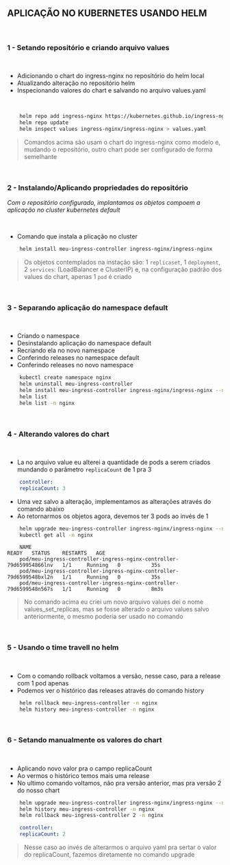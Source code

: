 ## APLICAÇÃO NO KUBERNETES USANDO HELM
<br>

### 1 - Setando repositório e criando arquivo values
<br>

- Adicionando o chart do ingress-nginx no repositório do helm local
- Atualizando alteração no repositório helm 
- Inspecionando valores do chart e salvando no arquivo values.yaml
<br>

```bash
    helm repo add ingress-nginx https://kubernetes.github.io/ingress-nginx
    helm repo update
    helm inspect values ingress-nginx/ingress-nginx > values.yaml
```
>   Comandos acima são usam o chart do ingress-nginx como modelo e, mudando o repositório, outro chart pode ser configurado de forma semelhante

<br>

### 2 - Instalando/Aplicando propriedades do repositório 
*Com o repositório configurado, implantamos os objetos compoem a aplicação no cluster kubernetes default*

<br>

- Comando que instala a plicação no cluster

```bash
    helm install meu-ingress-controller ingress-nginx/ingress-nginx
```
>   Os objetos contemplados na instação são: 1 `replicaset`, 1 `deployment`, 2 `services`: (LoadBalancer e ClusterIP) e, na configuração padrão dos values do chart, apenas 1 `pod` é criado

<br>

### 3 - Separando aplicação do namespace default
<br>

- Criando o namespace
- Desinstalando aplicação do namespace default
- Recriando ela no novo namespace
- Conferindo releases no namespace default
- Conferindo releases no novo namespace

```bash
    kubectl create namespace nginx
    helm uninstall meu-ingress-controller
    helm install meu-ingress-controller ingress-nginx/ingress-nginx --namespace nginx
    helm list
    helm list -n nginx
```

<br>

### 4 - Alterando valores do chart
<br>

- La no arquivo value eu alterei a quantidade de pods a serem criados mundando o parâmetro `replicaCount` de 1 pra 3
```yaml
    controller:
    replicaCount: 3
```

- Uma vez salvo a alteração, implementamos as alterações através do comando abaixo
- Ao retornarmos os objetos agora, devemos ter 3 pods ao invés de 1
```bash
    helm upgrade meu-ingress-controller ingress-nginx/ingress-nginx --namespace nginx --values values_set_replicas.yaml
    kubectl get all -n nginx
```
```
    NAME                                                                  READY   STATUS    RESTARTS   AGE
    pod/meu-ingress-controller-ingress-nginx-controller-79d659954866lnv   1/1     Running   0          35s
    pod/meu-ingress-controller-ingress-nginx-controller-79d6599548bxl2n   1/1     Running   0          35s
    pod/meu-ingress-controller-ingress-nginx-controller-79d6599548n567s   1/1     Running   0          8m3s
```
>   No comando acima eu criei um novo arquivo values dei o nome values_set_replicas, mas se fosse alterado o arquivo values salvo anteriormente, o mesmo poderia ser usado no comando

<br>

### 5 - Usando o time travell no helm
<br>

- Com o comando rollback voltamos a versão, nesse caso, para a release com 1 pod apenas
- Podemos ver o histórico das releases através do comando history

```bash
    helm rollback meu-ingress-controller -n nginx
    helm history meu-ingress-controller -n nginx
```

<br>

### 6 - Setando manualmente os valores do chart
<br>

- Aplicando novo valor pra o campo replicaCount
- Ao vermos o histórico temos mais uma release
- No ultimo comando voltamos, não pra versão anterior, mas pra versão 2 do nosso chart

```bash
    helm upgrade meu-ingress-controller ingress-nginx/ingress-nginx --namespace nginx --set controller.replicaCount=2
    helm history meu-ingress-controller -n nginx
    helm rollback meu-ingress-controller 2 -n nginx
```

```yaml
    controller:
    replicaCount: 2
```
>   Nesse caso ao invés de alterarmos o arquivo yaml pra sertar o valor do replicaCount, fazemos diretamente no comando upgrade
